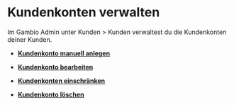 # Kundenkonten verwalten 

Im Gambio Admin unter Kunden \> Kunden verwaltest du die Kundenkonten deiner Kunden.

-   **[Kundenkonto manuell anlegen](12_3_1_Kundenkonto_manuell_anlegen.md)**  

-   **[Kundenkonto bearbeiten](12_3_2_Kundenkonto_bearbeiten.md)**  

-   **[Kundenkonten einschränken](12_3_3_Kundenkonten_einschraenken.md)**  

-   **[Kundenkonto löschen](12_3_4_Kundenkonto_loeschen.md)**  




